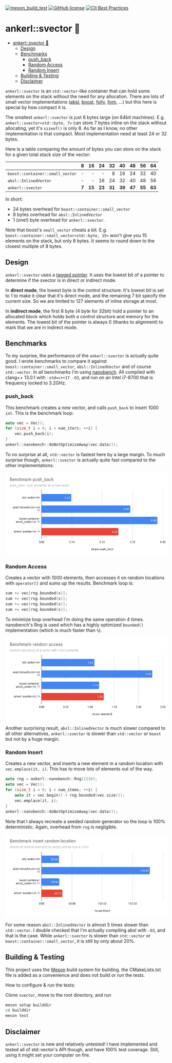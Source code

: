 <a id="top"></a>

[![meson_build_test](https://github.com/martinus/svector/actions/workflows/main.yml/badge.svg)](https://github.com/martinus/svector/actions)
[![GitHub license](https://img.shields.io/badge/license-MIT-blue.svg)](https://raw.githubusercontent.com/martinus/svector/main/LICENSE)
[![CII Best Practices](https://bestpractices.coreinfrastructure.org/projects/6091/badge)](https://bestpractices.coreinfrastructure.org/projects/6091)

# ankerl::svector 🚚

- [ankerl::svector 🚚](#ankerlsvector-)
  - [Design](#design)
  - [Benchmarks](#benchmarks)
    - [push\_back](#push_back)
    - [Random Access](#random-access)
    - [Random Insert](#random-insert)
  - [Building \& Testing](#building--testing)
  - [Disclaimer](#disclaimer)

`ankerl::svector` is an `std::vector`-like container that can hold some elements on the stack without the need for any allocation.
There are lots of small vector implementations ([absl](https://github.com/abseil/abseil-cpp/blob/master/absl/container/inlined_vector.h), [boost](https://www.boost.org/doc/libs/1_79_0/doc/html/boost/container/small_vector.html), [folly](https://github.com/facebook/folly/blob/main/folly/docs/small_vector.md), [llvm](https://llvm.org/doxygen/classllvm_1_1SmallVector.html), ...) but this here is special by how compact it is.

The smallest `ankerl::svector` is just 8 bytes large (on 64bit machines). E.g. `ankerl::svector<std::byte, 7>` can store 7 bytes inline on the stack without allocating, yet it's `sizeof()` is only 8. As far as I know, no other implementation is that compact. Most implementation need at least 24 or 32 bytes.

Here is a table comparing the amount of bytes you can store on the stack for a given total stack size of the vector:

|                                  |  8  |  16  |  24  |  32  |  40  |  48  |  56  |  64  |
|----------------------------------|----:|-----:|-----:|-----:|-----:|-----:|-----:|-----:|
| `boost::container::small_vector` |  -  |   -  |   -  |   8  |  16  |  24  |  32  |  40  |
| `absl::InlinedVector`            |  -  |   -  |  16  |  24  |  32  |  40  |  48  |  56  |
| `ankerl::svector`                |**7**|**15**|**23**|**31**|**39**|**47**|**55**|**63**|

In short:

* 24 bytes overhead for `boost::container::small_vector`
* 8 bytes overhead for `absl::InlinedVector`
* 1 (one!) byte overhead for `ankerl::svector`.

Note that boost's `small_vector` cheats a bit. E.g. `boost::container::small_vector<std::byte, 15>` won't give you 15 elements on the stack, but only 8 bytes. It seems to round down to the closest multiple of 8 bytes.

## Design

`ankerl::svector` uses a [tagged pointer](https://en.wikipedia.org/wiki/Tagged_pointer). It uses the lowest bit of a pointer to determine if the svector is in direct or indirect mode.

In **direct mode**, the lowest byte is the control structure. It's lowest *bit* is set to 1 to make it clear that it's direct mode, and the remaining 7 bit specify the current size. So we are limited to 127 elements of inline storage at most.

In **indirect mode**, the first 8 byte (4 byte for 32bit) hold a pointer to an allocated block which holds both a control structure and memory for the elements. The lowest bit of the pointer is always 0 (thanks to alignment) to mark that we are in indirect mode.

## Benchmarks

To my surprise, the performance of the `ankerl::svector` is actually quite good. I wrote benchmarks to compare it against 
`boost::container::small_vector`, `absl::InlinedVector` and of course `std::vector`. In all benchmarks I'm using [nanobench](https://github.com/martinus/nanobench). All compiled with clang++ 13.0.1 with `-std=c++17 -O3`, and run on an Intel i7-8700 that is frequency locked to 3.2GHz.

### push_back

This benchmark creates a new vector, and calls `push_back` to insert 1000 `int`. This is the benchmark loop:

```cpp
auto vec = Vec();
for (size_t i = 0; i < num_iters; ++i) {
    vec.push_back(i);
}
ankerl::nanobench::doNotOptimizeAway(vec.data());
```

To no surprise at all, `std::vector` is fastest here by a large margin. To much surprise though, `ankerl::svector` is actually quite fast compared to the other implementations.

![benchmark push_back](doc/bench_push_back.png)


### Random Access

Creates a vector with 1000 elements, then accesses it on random locations with `operator[]` and sums up the results. Benchmark loop is:

```cpp
sum += vec[rng.bounded(s)];
sum += vec[rng.bounded(s)];
sum += vec[rng.bounded(s)];
sum += vec[rng.bounded(s)];
```

To minimize loop overhead I'm doing the same operation 4 times. nanobench's Rng is used which has a highly optimized `bounded()` implementation (which is much faster than `%`).

![benchmark operator[]](doc/bench_randomaccess.png)

Another surprising result, `absl::InlinedVector` is much slower compared to all other alternatives, `ankerl::svector` is slower than `std::vector` or `boost` but not by a huge margin.

### Random Insert

Creates a new vector, and inserts a new element in a random location with `vec.emplace(it, i)`. This has to move lots of elements out of the way.

```cpp
auto rng = ankerl::nanobench::Rng(1234);
auto vec = Vec();
for (size_t i = 0; i < num_items; ++i) {
    auto it = vec.begin() + rng.bounded(vec.size());
    vec.emplace(it, i);
}
ankerl::nanobench::doNotOptimizeAway(vec.data());
```

Note that I always recreate a seeded random generator so the loop is 100% deterministic. Again, overhead from `rng` is negligible. 

![benchmark random insert](doc/bench_random_insert.png)

For some reason `absl::InlinedVector` is almost 5 times slower than `std::vector`. I double checked that I'm actually compiling absl with `-O3`, and that is the case. While `ankerl::svector` is slower than `std::vector` or `boost::container::small_vector`, it is still by only about 20%.

## Building & Testing

This project uses the [Meson](https://mesonbuild.com/) build system for building. the CMakeLists.txt file is added as a convenience and does not build or run the tests.

How to configure & run the tests:

Clone  `svector`, move to the root directory, and run

```sh
meson setup builddir
cd builddir
meson test
```

## Disclaimer

`ankerl::svector` is new and relatively untested! I have implemented and tested all of std::vector's API though, and have 100% test coverage. Still, using it might set your computer on fire.
